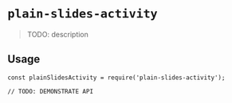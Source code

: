 # `plain-slides-activity`

> TODO: description

## Usage

```
const plainSlidesActivity = require('plain-slides-activity');

// TODO: DEMONSTRATE API
```
